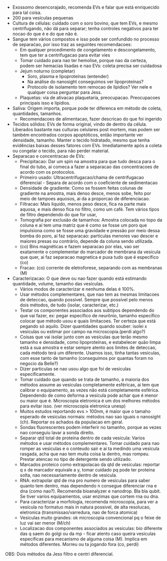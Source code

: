 - Exossomo desencorajado, recomenda EVs e falar que está enriquecido para tal coisa.
- 200 para vesículas pequenas
- Cultura de células: cuidado com o soro bovino, que tem EVs, e mesmo centrifugando, não dá para separar; tenha controles negativos para ter nocao do que é e do que não é. 
- Sangue tem vários compostos e isso pode ser confundido no processo de separaćao, por isso traz as seguintes recomendacoes:
	- Em qualquer procedimento de congelamento e descongelamento, tem que ter a centrifugacao para evitar vies
	- Tomar cuidado para nao ter hemolise, porque nao da certeza, podem ser hemacias lisadas e nao EVs: coleta precisa ser cuidadosa
	- Jejum noturno (completar)
		- Soro, plasma e lipoproteínas (entender)
		- Na análise do nanosight conseguimos ver lipoproteínas?
		- Protocolo de isolamento tem remocao de lipidios? Ver nele e qualquer coisa perguntar para  Jess.
	- Plaquetas: via de ativacao plaquetaria, preocupacao. Preocupacoes principais isso e lipidios. 
-  Saliva: Origem importa, porque pode ter diferenca em método de coleta, quantidades, tamanhos.
	- Recomendacoes de alimentacao, fazer descricao do que foi ingerido
- Tecidos sólidos: EVs de forma original, vindo de dentro da célula. Liberados bastante nas culturas celulares post mortem, mas podem ser também encontrados corpos apoptóticos, então importante ver densidade, tamanho. Manter o tecido hidratado, mesmo que tenha evidências baixas desses fatores com EVs. Imediatamente após a coleta ou congelar o tecido, para não perder material. 
-  Separacao e concentracao de EVs:
	- Precipitacao: Dar um spin na amostra para que tudo desca para o final do tubo, ai comeca a fazer a separacao das concentracoes de acordo com os protocolos.
	- Primeiro usado: Ultracentrifugacao/chama de centrifugacao diferencial - Separa de acordo com o coeficiente de sedimentacao
	- Densidade de gradiente: Como se fossem feitas colunas de gradiente na amostra, mais denso desce, menos sobe, feito por meio de tampoes aquosos, ai da a proporcao de diferenciacao.
	- Filtracao: Mais liquido, menos peso desce, fica na parte mais aquosa, e mais denso fica no filtro, como um café. Tem vários tipos de filtro dependendo do que for usar, 
	- Tomografia por exclusão de tamanhos: Amostra colocada no topo da coluna e aí tem uma matriz que é como se fosse um poro que impulsiona como se fosse uma gravidade e pressão por meio dessa bomba do poro, aí faz separacao: partículas menores vao descer e maiores presas ou contrário, depende da coluna sendo utilizada.
	- (co) Bins magnéticas e fazem separacao por elas, vao ser exatamente o complementar do marcador de membrana da vesicula que quer, ai faz separacao magnetica e puxa tudo que é especifico (co)
	- Fracao: (co) corrente de eletroforese, separando com as membranas (M)
- Caracterizacao: O que deve ou nao fazer quando está estimando quantidade, volume, tamanho das vesículas. 
	- Vários modos de caracterizar e nenhuma delas é 100%.
	- Usar métodos complementares, que nao tem as mesmas limitacoes de deteccao, quando possivel. Sempre que possível pelo menos dois métodos, de tudo (isolar, caracterizar, etc.)
	- Testar os componentes associados aos subtipos dependendo do que vai fazer, ex: pegar específico de neurônio, tamanho específico colocar que método usou e quais limitacoes. Ter certeza que está pegando só aquilo. Dizer quantidades quando souber: isolei x vesículas ou estimar por campo na microscopia.(perdi algo?)
	- Coisas que vai isolar junto com as vesículas que terão mesmo tamanho e densidade, como lipoproteínas, e estabelecer quão limpa está a sua amostra e estar sempre atento aos limites de deteccao, cada método terá um diferente. Usamos isso, tinha tantas vesiculas, com esse tanto de tamanho (conseguimos por quantas foram no negocio da Belle?)
	- Dizer particulas se nao usou algo que foi de vesiculas especificamente.
	- Tomar cuidado que quando se trata de tamanho, a maioria dos métodos assume as vesiculas completamente esféricas, ai tem que calibrar o equipamento, as vezes não está completamente esférica.  Dependendo de como deforma a vesícula pode achar que é menor ou maior que é. Microscopia eletronica é um dos melhores métodos para evitar isso. (ver microscopia eletronica unesp)
	- Muitos estudos reportando evs > 100nm, é maior que o tamaho esperado de vesiculas normais: métodos nao sao iguais o nanosight (ch). Reportar os achados da populacao em geral. 
	- Sondas fluorescentes podem interferir no tamanho, porque as vezes nao conseguiu lavar a sonda direito. 
	- Separar qtd total de proteina dentro de cada vesicula: Varios métodos e usar métodos complementares. Tomar cuidado para nao romper as vesiculas e o conteudo sair e ai ta medindo uma vesicula rasgada, acha que nao tem muita coisa la dentro, mas rompeu. Prestar atencao no tipo de detergente sendo utilizado. 
	- Marcados proteico como extrapolacao da qtd de vesiculas: reportar q x de marcador equivale a y, tomar cuidado pq pode ter proteina solta, nao necessariamente dentro de vesicula.
	- RNA: extrapolar qtd de rna pro numero de vesiculas para saber quanto tem dentro, mas dependendo n consegue diferenciar rna e dna (como nao?). Recomenda bioanalyzer e nanodrop. Bla bla qubit. Se tiver varios equipamentos, usar enzimas que cortem rna ou dna.
	- Para caracterizar a morfologia, recomenda microscopia, para ver a vesícula no formatuo mais in natura possivel, de alta resolucao, eletronica (transmissao/varredura, nao de forca atomica)
	- Vesiculas muito grandes: ok microscopia convencional pq o feixe de luz vai ser menor (M/ch)
	- Localizacao dos componentes associados as vesiculas: bio diferente das q saem do golgi ou da mp - ficar atento caso queira vesiculas especificas para mecanismo de alguma coisa (M). Implica em métodos diferentes. Morreu ou ta jogando fora (co, perdi)

OBS: Dois métodos da Jess filtro e centri diferencial.